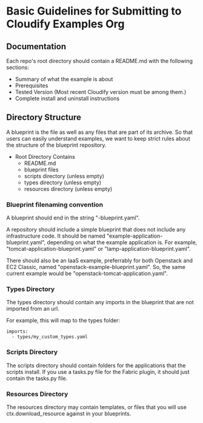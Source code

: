 # Basic Guidelines for Submitting to Cloudify Examples Org

## Documentation

Each repo's root directory should contain a README.md with the following sections:
  * Summary of what the example is about
  * Prerequisites
  * Tested Version (Most recent Cloudify version must be among them.)
  * Complete install and uninstall instructions

## Directory Structure

A blueprint is the file as well as any files that are part of its archive. So that users can easily understand examples, we want to keep strict rules about the structure of the blueprint repository.

* Root Directory Contains
  * README.md
  * blueprint files
  * scripts directory (unless empty)
  * types directory (unless empty)
  * resources directory (unless empty)

### Blueprint filenaming convention

A blueprint should end in the string "-blueprint.yaml".

A repository should include a simple blueprint that does not include any infrastructure code. It should be named "example-application-blueprint.yaml", depending on what the example application is. For example, "tomcat-application-blueprint.yaml" or "lamp-application-blueprint.yaml".

There should also be an IaaS example, preferrably for both Openstack and EC2 Classic, named "openstack-example-blueprint.yaml". So, the same current example would be "openstack-tomcat-application.yaml".

### Types Directory

The types directory should contain any imports in the blueprint that are not imported from an url.

For example, this will map to the types folder:
```
imports:
  - types/my_custom_types.yaml
```

### Scripts Directory

The scripts directory should contain folders for the applications that the scripts install. If you use a tasks.py file for the Fabric plugin, it should just contain the tasks.py file.

### Resources Directory

The resources directory may contain templates, or files that you will use ctx.download_resource against in your blueprints.
